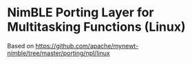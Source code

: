 # NimBLE Porting Layer for Multitasking Functions (Linux)

Based on https://github.com/apache/mynewt-nimble/tree/master/porting/npl/linux
